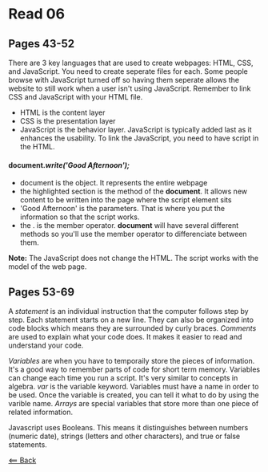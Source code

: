 # Read 06

## Pages 43-52
There are 3 key languages that are used to create webpages: HTML, CSS, and JavaScript. You need to create seperate files for each. Some people browse with JavaScript turned off so having them seperate allows the website to still work when a user isn't using JavaScript. Remember to link CSS and JavaScript with your HTML file. 
- HTML is the content layer
- CSS is the presentation layer
- JavaScript is the behavior layer. JavaScript is typically added last as it enhances the usability. To link the JavaScript, you need to have script in the HTML.

#### **document**.*write(**'Good Afternoon'**);*
- document is the object. It represents the entire webpage
- the highlighted section is the method of the **document**. It allows new content to be written into the page where the script element sits
- 'Good Afternoon' is the parameters. That is where you put the information so that the script works.
- the . is the member operator. **document** will have several different methods so you'll use the member operator to differenciate between them.

**Note:** The JavaScript does not change the HTML. The script works with the model of the web page.

## Pages 53-69
A *statement* is an individual instruction that the computer follows step by step. Each statement starts on a new line. They can also be organized into code blocks which means they are surrounded by curly braces. *Comments* are used to explain what your code does. It makes it easier to read and understand your code.

*Variables* are when you have to temporaily store the pieces of information. It's a good way to remember parts of code for short term memory. Variables can change each time you run a script. It's very similar to concepts in algebra. *var* is the variable keyword. Variables must have a name in order to be used. Once the variable is created, you can tell it what to do by using the varible name. *Arrays* are special variables that store more than one piece of related information.

Javascript uses Booleans. This means it distinguishes between numbers (numeric date), strings (letters and other characters), and true or false statements. 


[<== Back](README.md)